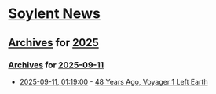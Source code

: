 # [Soylent News](../../../README.md)

## [Archives](../../index.md) for [2025](../index.md)

### [Archives](../../index.md) for [2025-09-11](index.md)

* [2025-09-11, 01:19:00](https://soylentnews.org/article.pl?sid=25/09/10/0431231&from=rss) - [48 Years Ago, Voyager 1 Left Earth](https://soylentnews.org/article.pl?sid=25/09/10/0431231&from=rss)
